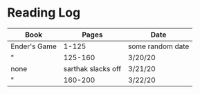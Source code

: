# Reading Log
|Book|Pages|Date|
|---|---|---|
|Ender's Game|1-125|some random date|
|"|125-160|3/20/20|
|none|sarthak slacks off|3/21/20|
|"|160-200|3/22/20|
